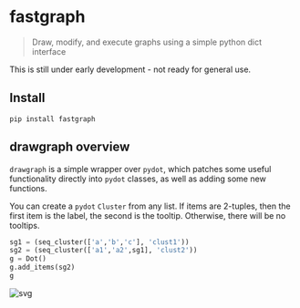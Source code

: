 <!--

#################################################
### THIS FILE WAS AUTOGENERATED! DO NOT EDIT! ###
#################################################
# file to edit: index.ipynb
# command to build the docs after a change: nbdev_build_docs

-->

# fastgraph

> Draw, modify, and execute graphs using a simple python dict interface


This is still under early development - not ready for general use.

## Install

`pip install fastgraph`

## drawgraph overview

`drawgraph` is a simple wrapper over `pydot`, which patches some useful functionality directly into `pydot` classes, as well as adding some new functions.

You can create a `pydot` `Cluster` from any list. If items are 2-tuples, then the first item is the label, the second is the tooltip. Otherwise, there will be no tooltips.
<div class="codecell" markdown="1">
<div class="input_area" markdown="1">

```python
sg1 = (seq_cluster(['a','b','c'], 'clust1'))
sg2 = (seq_cluster(['a1','a2',sg1], 'clust2'))
g = Dot()
g.add_items(sg2)
g
```

</div>
<div class="output_area" markdown="1">




![svg](output_5_0.svg)



</div>

</div>
